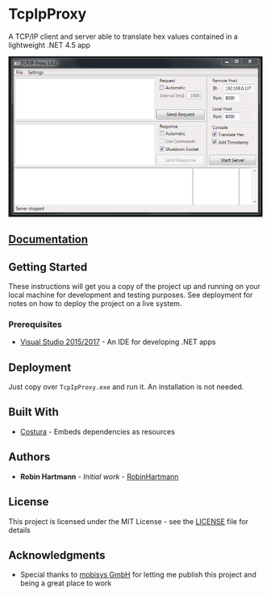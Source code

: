 # TcpIpProxy

A TCP/IP client and server able to translate hex values contained in a lightweight .NET 4.5 app

![Main Window](docs/images/main-window.png)

## [Documentation](https://robinhartmann.github.io/TcpIpProxy/)

## Getting Started

These instructions will get you a copy of the project up and running on your local machine for development and testing purposes. See deployment for notes on how to deploy the project on a live system.

### Prerequisites

* [Visual Studio 2015/2017](https://www.visualstudio.com/de/vs/) - An IDE for developing .NET apps

## Deployment

Just copy over `TcpIpProxy.exe` and run it. An installation is not needed.

## Built With

* [Costura](https://github.com/Fody/Costura) - Embeds dependencies as resources

## Authors

* **Robin Hartmann** - *Initial work* - [RobinHartmann](https://github.com/RobinHartmann)

## License

This project is licensed under the MIT License - see the [LICENSE](LICENSE) file for details

## Acknowledgments

* Special thanks to [mobisys GmbH](https://github.com/mobisysgmbh) for letting me publish this project and being a great place to work
